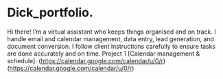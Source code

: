# Dick_portfolio.
Hi there! I’m a virtual assistant who keeps things organised and on track. I handle email and calendar management, data entry, lead generation, and document conversion. I follow client instructions carefully to ensure tasks are done accurately and on time.
Project 1 [Calendar management & schedule]: (https://calendar.google.com/calendar/u/0/r) (https://calendar.google.com/calendar/u/0/r)

